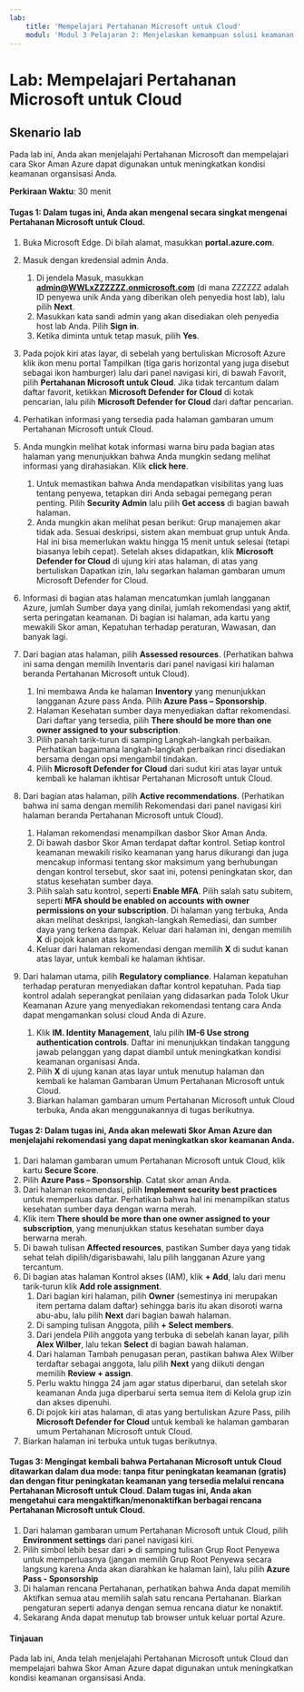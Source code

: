 ```yaml
---
lab:
    title: 'Mempelajari Pertahanan Microsoft untuk Cloud'
    modul: 'Modul 3 Pelajaran 2: Menjelaskan kemampuan solusi keamanan Microsoft: Menjelaskan kemampuan manajemen keamanan Azure'
---
```


# Lab: Mempelajari Pertahanan Microsoft untuk Cloud

## Skenario lab
Pada lab ini, Anda akan menjelajahi Pertahanan Microsoft dan mempelajari cara Skor Aman Azure dapat digunakan untuk meningkatkan kondisi keamanan organsisasi Anda.

**Perkiraan Waktu**: 30 menit

#### Tugas 1: Dalam tugas ini, Anda akan mengenal secara singkat mengenai Pertahanan Microsoft untuk Cloud.
1.	Buka Microsoft Edge. Di bilah alamat, masukkan **portal.azure.com**.

1. Masuk dengan kredensial admin Anda.
    1. Di jendela Masuk, masukkan **admin@WWLxZZZZZZ.onmicrosoft.com** (di mana ZZZZZZ adalah ID penyewa unik Anda yang diberikan oleh penyedia host lab), lalu pilih **Next**.
    1. Masukkan kata sandi admin yang akan disediakan oleh penyedia host lab Anda. Pilih **Sign in**.
    1. Ketika diminta untuk tetap masuk, pilih **Yes**.

1. Pada pojok kiri atas layar, di sebelah yang bertuliskan Microsoft Azure klik ikon menu portal Tampilkan (tiga garis horizontal yang juga disebut sebagai ikon hamburger) lalu dari panel navigasi kiri, di bawah Favorit, pilih **Pertahanan Microsoft untuk Cloud**.  Jika tidak tercantum dalam daftar favorit, ketikkan **Microsoft Defender for Cloud** di kotak pencarian, lalu pilih **Microsoft Defender for Cloud** dari daftar pencarian.

1. Perhatikan informasi yang tersedia pada halaman gambaran umum Pertahanan Microsoft untuk Cloud.  

1. Anda mungkin melihat kotak informasi warna biru pada bagian atas halaman yang menunjukkan bahwa Anda mungkin sedang melihat informasi yang dirahasiakan.  Klik **click here**.
    1. Untuk memastikan bahwa Anda mendapatkan visibilitas yang luas tentang penyewa, tetapkan diri Anda sebagai pemegang peran penting.  Pilih **Security Admin** lalu pilih **Get access** di bagian bawah halaman.
    1. Anda mungkin akan melihat pesan berikut: Grup manajemen akar tidak ada.  Sesuai deskripsi, sistem akan membuat grup untuk Anda.  Hal ini bisa memerlukan waktu hingga 15 menit untuk selesai (tetapi biasanya lebih cepat).  Setelah akses didapatkan, klik **Microsoft Defender for Cloud** di ujung kiri atas halaman, di atas yang bertuliskan Dapatkan izin, lalu segarkan halaman gambaran umum Microsoft Defender for Cloud.

1. Informasi di bagian atas halaman mencatumkan jumlah langganan Azure, jumlah Sumber daya yang dinilai, jumlah rekomendasi yang aktif, serta peringatan keamanan.  Di bagian isi halaman, ada kartu yang mewakili Skor aman, Kepatuhan terhadap peraturan, Wawasan, dan banyak lagi.  

1. Dari bagian atas halaman, pilih **Assessed resources**.  (Perhatikan bahwa ini sama dengan memilih Inventaris dari panel navigasi kiri halaman beranda Pertahanan Microsoft untuk Cloud).
    1. Ini membawa Anda ke halaman **Inventory** yang menunjukkan langganan Azure pass Anda.  Pilih **Azure Pass – Sponsorship**.
    1. Halaman Kesehatan sumber daya menyediakan daftar rekomendasi.  Dari daftar yang tersedia, pilih **There should be more than one owner assigned to your subscription**.
    1. Pilih panah tarik-turun di samping Langkah-langkah perbaikan. Perhatikan bagaimana langkah-langkah perbaikan rinci disediakan bersama dengan opsi mengambil tindakan.  
    1. Pilih **Microsoft Defender for Cloud** dari sudut kiri atas layar untuk kembali ke halaman ikhtisar Pertahanan Microsoft untuk Cloud.

1. Dari bagian atas halaman, pilih **Active recommendations**.  (Perhatikan bahwa ini sama dengan memilih Rekomendasi dari panel navigasi kiri halaman beranda Pertahanan Microsoft untuk Cloud).
    1. Halaman rekomendasi menampilkan dasbor Skor Aman Anda.
    1. Di bawah dasbor Skor Aman terdapat daftar kontrol. Setiap kontrol keamanan mewakili risiko keamanan yang harus dikurangi dan juga mencakup informasi tentang skor maksimum yang berhubungan dengan kontrol tersebut, skor saat ini, potensi peningkatan skor, dan status kesehatan sumber daya.  
    1. Pilih salah satu kontrol, seperti **Enable MFA**.  Pilih salah satu subitem, seperti **MFA should be enabled on accounts with owner permissions on your subscription**.  Di halaman yang terbuka, Anda akan melihat deskripsi, langkah-langkah Remediasi, dan sumber daya yang terkena dampak. Keluar dari halaman ini, dengan memilih **X** di pojok kanan atas layar.
    1. Keluar dari halaman rekomendasi dengan memilih **X** di sudut kanan atas layar, untuk kembali ke halaman ikhtisar.

1. Dari halaman utama, pilih **Regulatory compliance**. Halaman kepatuhan terhadap peraturan menyediakan daftar kontrol kepatuhan.  Pada tiap kontrol adalah seperangkat penilaian yang didasarkan pada Tolok Ukur Keamanan Azure yang menyediakan rekomendasi tentang cara Anda dapat mengamankan solusi cloud Anda di Azure.
    1. Klik **IM. Identity Management**, lalu pilih **IM-6 Use strong authentication controls**.  Daftar ini menunjukkan tindakan tanggung jawab pelanggan yang dapat diambil untuk meningkatkan kondisi keamanan organisasi Anda.
    1. Pilih **X** di ujung kanan atas layar untuk menutup halaman dan kembali ke halaman Gambaran Umum Pertahanan Microsoft untuk Cloud. 
    1. Biarkan halaman gambaran umum Pertahanan Microsoft untuk Cloud terbuka, Anda akan menggunakannya di tugas berikutnya.


#### Tugas 2: Dalam tugas ini, Anda akan melewati Skor Aman Azure dan menjelajahi rekomendasi yang dapat meningkatkan skor keamanan Anda. 

1. Dari halaman gambaran umum Pertahanan Microsoft untuk Cloud, klik kartu **Secure Score**.
1. Pilih **Azure Pass – Sponsorship**.  Catat skor aman Anda.
1. Dari halaman rekomendasi, pilih **Implement security best practices** untuk memperluas daftar. Perhatikan bahwa hal ini menampilkan status kesehatan sumber daya dengan warna merah.
1. Klik item **There should be more than one owner assigned to your subscription**, yang menunjukkan status kesehatan sumber daya berwarna merah. 
1. Di bawah tulisan **Affected resources**, pastikan Sumber daya yang tidak sehat telah dipilih/digarisbawahi, lalu pilih langganan Azure yang tercantum.
1. Di bagian atas halaman Kontrol akses (IAM), klik **+ Add**, lalu dari menu tarik-turun klik **Add role assignment**.
    1. Dari bagian kiri halaman, pilih **Owner** (semestinya ini merupakan item pertama dalam daftar) sehingga baris itu akan disoroti warna abu-abu, lalu pilih **Next** dari bagian bawah halaman.
    1. Di samping tulisan Anggota, pilih **+ Select members**. 
    1. Dari jendela Pilih anggota yang terbuka di sebelah kanan layar, pilih **Alex Wilber**, lalu tekan **Select** di bagian bawah halaman.  
    1. Dari halaman Tambah penugasan peran, pastikan bahwa Alex Wilber terdaftar sebagai anggota, lalu pilih **Next** yang diikuti dengan memilih **Review + assign**.
    1. Perlu waktu hingga 24 jam agar status diperbarui, dan setelah skor keamanan Anda juga diperbarui serta semua item di Kelola grup izin dan akses dipenuhi.
    1. Di pojok kiri atas halaman, di atas yang bertuliskan Azure Pass, pilih **Microsoft Defender for Cloud** untuk kembali ke halaman gambaran umum Pertahanan Microsoft untuk Cloud.
1. Biarkan halaman ini terbuka untuk tugas berikutnya.


#### Tugas 3:  Mengingat kembali bahwa Pertahanan Microsoft untuk Cloud ditawarkan dalam dua mode: tanpa fitur peningkatan keamanan (gratis) dan dengan fitur peningkatan keamanan yang tersedia melalui rencana Pertahanan Microsoft untuk Cloud. Dalam tugas ini, Anda akan mengetahui cara mengaktifkan/menonaktifkan berbagai rencana Pertahanan Microsoft untuk Cloud.

1.	Dari halaman gambaran umum Pertahanan Microsoft untuk Cloud, pilih **Environment settings** dari panel navigasi kiri.
1. Pilih simbol lebih besar dari **>** di samping tulisan Grup Root Penyewa untuk memperluasnya (jangan memilih Grup Root Penyewa secara langsung karena Anda akan diarahkan ke halaman lain), lalu pilih **Azure Pass - Sponsorship**
1.	Di halaman rencana Pertahanan, perhatikan bahwa Anda dapat memilih Aktifkan semua atau memilih salah satu rencana Pertahanan. Biarkan pengaturan seperti adanya dengan semua rencana diatur ke nonaktif.
1.	Sekarang Anda dapat menutup tab browser untuk keluar portal Azure.


#### Tinjauan
Pada lab ini, Anda telah menjelajahi Pertahanan Microsoft untuk Cloud dan mempelajari bahwa  Skor Aman Azure dapat digunakan untuk meningkatkan kondisi keamanan organsisasi Anda.


